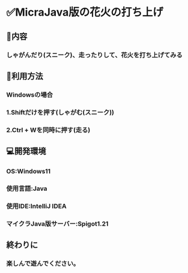 # ✅MicraJava版の花火の打ち上げ


## 📌内容

### しゃがんだり(スニーク)、走ったりして、花火を打ち上げてみる



## 📝利用方法

### Windowsの場合

### 1.Shiftだけを押す(しゃがむ(スニーク))

### 2.Ctrl + Wを同時に押す(走る)




## 💻開発環境

### OS:Windows11

### 使用言語:Java

### 使用IDE:IntelliJ IDEA

### マイクラJava版サーバー:Spigot1.21



## 終わりに
### 楽しんで遊んでください。


